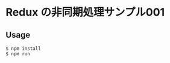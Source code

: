 Redux の非同期処理サンプル001
===============================

Usage
--------

```
$ npm install
$ npm run
```
